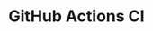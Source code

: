 # GitHub Actions CI









































































































































































































































































































































































































































































































































































































































































































































































































































































































































































































































































































































































































































































































































































































































































































































































































































































































































































































































































































































































































































































































































































































































































































































































































































































































































































































































































































































































































































































































































































































































































































































































































































































































































































































































































































































































































































































































